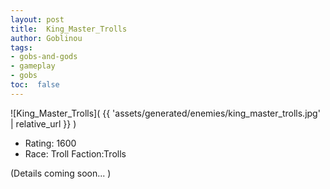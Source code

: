 ```yaml
---
layout: post
title:  King_Master_Trolls
author: Goblinou
tags:
- gobs-and-gods
- gameplay
- gobs
toc:  false
---
```


![King_Master_Trolls]( {{ 'assets/generated/enemies/king_master_trolls.jpg' | relative_url }} )
- Rating: 1600
- Race: Troll  Faction:Trolls

(Details coming soon... )